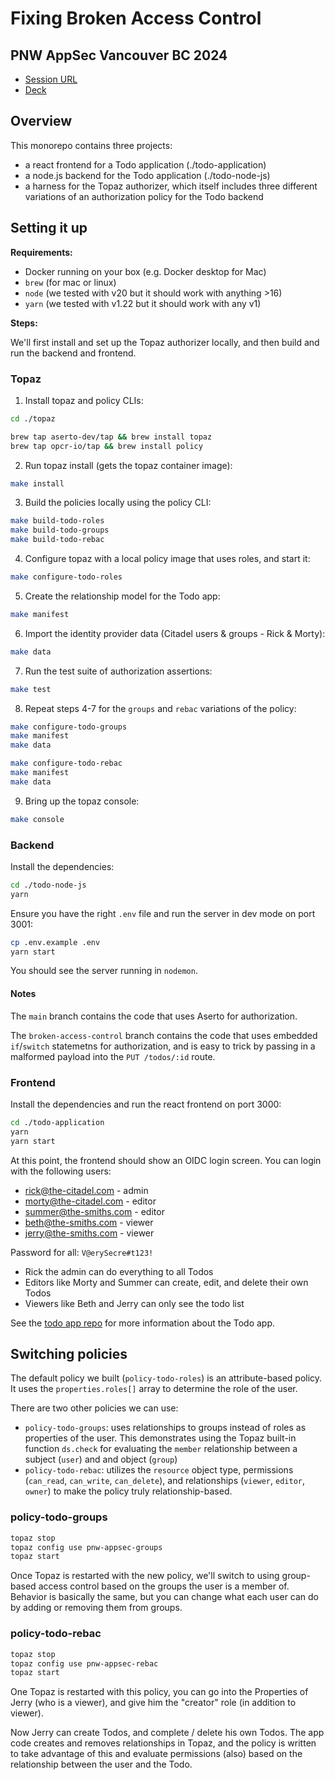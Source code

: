 # Fixing Broken Access Control
## PNW AppSec Vancouver BC 2024

* [Session URL](https://sched.co/1ObH0)
* [Deck](https://static.sched.com/hosted_files/owasp2023globalappsecwashin/8a/Global%20AppSec%202023%20-%20Fixing%20Broken%20Access%20Control%20-%20Final.pptx)

## Overview

This monorepo contains three projects:
* a react frontend for a Todo application (./todo-application)
* a node.js backend for the Todo application (./todo-node-js)
* a harness for the Topaz authorizer, which itself includes three different variations of an authorization policy for the Todo backend

## Setting it up

**Requirements:**
* Docker running on your box (e.g. Docker desktop for Mac)
* `brew` (for mac or linux)
* `node` (we tested with v20 but it should work with anything >16)
* `yarn` (we tested with v1.22 but it should work with any v1)

**Steps:**

We'll first install and set up the Topaz authorizer locally, and then build and run the backend and frontend.

### Topaz

1. Install topaz and policy CLIs:

```sh
cd ./topaz

brew tap aserto-dev/tap && brew install topaz
brew tap opcr-io/tap && brew install policy
```

2. Run topaz install (gets the topaz container image):

```sh
make install
```

3. Build the policies locally using the policy CLI:

```sh
make build-todo-roles
make build-todo-groups
make build-todo-rebac
```

4. Configure topaz with a local policy image that uses roles, and start it:

```sh
make configure-todo-roles
```

5. Create the relationship model for the Todo app:

```sh
make manifest
```

6. Import the identity provider data (Citadel users & groups - Rick & Morty):

```sh
make data
```

7. Run the test suite of authorization assertions:

```sh
make test
```

8. Repeat steps 4-7 for the `groups` and `rebac` variations of the policy:

```sh
make configure-todo-groups
make manifest
make data
```

```sh
make configure-todo-rebac
make manifest
make data
```

9. Bring up the topaz console:

```sh
make console
```

### Backend

Install the dependencies:

```sh
cd ./todo-node-js
yarn
```

Ensure you have the right `.env` file and run the server in dev mode on port 3001:

```sh
cp .env.example .env
yarn start
```

You should see the server running in `nodemon`.

#### Notes

The `main` branch contains the code that uses Aserto for authorization.

The `broken-access-control` branch contains the code that uses embedded `if`/`switch` statemetns for authorization, and is easy to trick by passing in a malformed payload into the `PUT /todos/:id` route.

### Frontend

Install the dependencies and run the react frontend on port 3000:

```sh
cd ./todo-application
yarn
yarn start
```

At this point, the frontend should show an OIDC login screen. You can login with the following users:
* rick@the-citadel.com - admin
* morty@the-citadel.com - editor
* summer@the-smiths.com - editor
* beth@the-smiths.com - viewer
* jerry@the-smiths.com - viewer

Password for all: `V@erySecre#t123!`

* Rick the admin can do everything to all Todos
* Editors like Morty and Summer can create, edit, and delete their own Todos
* Viewers like Beth and Jerry can only see the todo list

See the [todo app repo](https://github.com/aserto-demo/todo-application) for more information about the Todo app.

## Switching policies

The default policy we built (`policy-todo-roles`) is an attribute-based policy. It uses the `properties.roles[]` array to determine the role of the user.

There are two other policies we can use:
* `policy-todo-groups`: uses relationships to groups instead of roles as properties of the user. This demonstrates using the Topaz built-in function `ds.check` for evaluating the `member` relationship between a subject (`user`) and and object (`group`)
* `policy-todo-rebac`: utilizes the `resource` object type, permissions (`can_read`, `can_write`, `can_delete`), and relationships (`viewer`, `editor`, `owner`) to make the policy truly relationship-based.

### policy-todo-groups

```sh
topaz stop
topaz config use pnw-appsec-groups
topaz start
```

Once Topaz is restarted with the new policy, we'll switch to using group-based access control based on the groups the user is a member of. Behavior is basically the same, but you can change what each user can do by adding or removing them from groups.

### policy-todo-rebac

```sh
topaz stop
topaz config use pnw-appsec-rebac
topaz start
```

One Topaz is restarted with this policy, you can go into the Properties of Jerry (who is a viewer), and give him the "creator" role (in addition to viewer). 

Now Jerry can create Todos, and complete / delete his own Todos. The app code creates and removes relationships in Topaz, and the policy is written to take advantage of this and evaluate permissions (also) based on the relationship between the user and the Todo.
